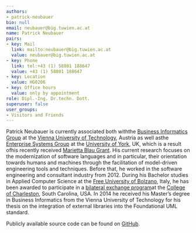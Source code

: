 ```yaml
---
authors:
- patrick-neubauer
bio: null
email: neubauer@big.tuwien.ac.at
name: Patrick Neubauer
pairs:
- key: Mail
  link: mailto:neubauer@big.tuwien.ac.at
  value: neubauer@big.tuwien.ac.at
- key: Phone
  link: tel:+43 (1) 58801 188647
  value: +43 (1) 58801 188647
- key: Location
  value: HG0206
- key: Office hours
  value: only by appointment
role: Dipl.-Ing. Dr.techn. Dott.
superuser: false
user_groups:
- Visitors and Friends
---
```


Patrick Neubauer is currently associated both withthe [Business Informatics Group](https://www.big.tuwien.ac.at/) at the [Vienna University of Technology](http://www.tuwien.ac.at/), Austria as well asthe [Enterprise Systems Group](https://www.cs.york.ac.uk/research/research-groups/es/) at the [University of York](https://www.york.ac.uk/), UK, which is a result ofhis recently received [Marietta Blau Grant](http://2016.oead.at/index.php?id=4286&amp;L=1). His current research focuses on the modernization of software languages and in particular, their orientation towards humans and machines through the facilitation of model-driven engineering tools and techniques. Before that, he worked in the software engineering and consultant industry from 2012. During his Bachelor studies in Applied Computer Science at the [Free University of Bolzano](http://www.unibz.it), Italy, he has been awarded to participate in a [bilateral exchange program](https://www.unibz.it/en/applicants/exchange-programmes/bilateral-agreements-programme/)at the [College of Charleston](http://www.cofc.edu/), South Carolina, USA. In 2014 he received his Master’s degree in Business Informatics from the Vienna University of Technology for his thesis on the integration of external libraries into the Foundational UML standard.

Publicly available source code can be found on [GitHub](https://github.com/patrickneubauer/).